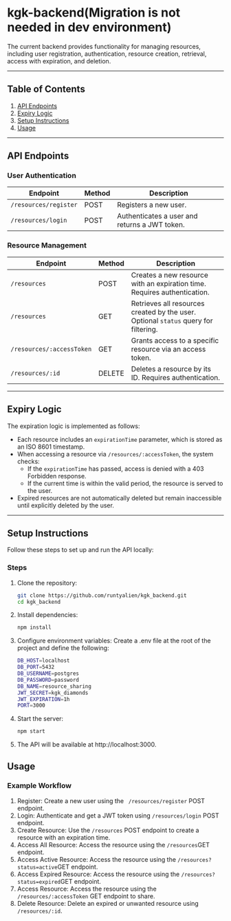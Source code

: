 # kgk-backend(Migration is not needed in dev environment)

The current backend provides functionality for managing resources, including user registration, authentication, resource creation, retrieval, access with expiration, and deletion.

---

## Table of Contents
1. [API Endpoints](#api-endpoints)
2. [Expiry Logic](#expiry-logic)
3. [Setup Instructions](#setup-instructions)
4. [Usage](#usage)

---

## API Endpoints

### User Authentication
| Endpoint               | Method | Description                   |
|------------------------|--------|-------------------------------|
| `/resources/register`  | POST   | Registers a new user.         |
| `/resources/login`     | POST   | Authenticates a user and returns a JWT token. |

### Resource Management
| Endpoint                  | Method | Description                                              |
|---------------------------|--------|----------------------------------------------------------|
| `/resources`              | POST   | Creates a new resource with an expiration time. Requires authentication. |
| `/resources`              | GET    | Retrieves all resources created by the user. Optional `status` query for filtering. |
| `/resources/:accessToken` | GET    | Grants access to a specific resource via an access token. |
| `/resources/:id`          | DELETE | Deletes a resource by its ID. Requires authentication.   |

---

## Expiry Logic

The expiration logic is implemented as follows:
- Each resource includes an `expirationTime` parameter, which is stored as an ISO 8601 timestamp.
- When accessing a resource via `/resources/:accessToken`, the system checks:
  - If the `expirationTime` has passed, access is denied with a 403 Forbidden response.
  - If the current time is within the valid period, the resource is served to the user.
- Expired resources are not automatically deleted but remain inaccessible until explicitly deleted by the user.

---

## Setup Instructions

Follow these steps to set up and run the API locally:

### Steps
1. Clone the repository:
   ```bash
   git clone https://github.com/runtyalien/kgk_backend.git
   cd kgk_backend
   
2. Install dependencies:
    ```bash
    npm install
    
3. Configure environment variables: Create a .env file at the root of the project and define the following:
    ```bash
    DB_HOST=localhost
    DB_PORT=5432
    DB_USERNAME=postgres
    DB_PASSWORD=password
    DB_NAME=resource_sharing
    JWT_SECRET=kgk_diamonds
    JWT_EXPIRATION=1h
    PORT=3000
    
4. Start the server:
    ```bash
    npm start
    
5. The API will be available at http://localhost:3000.


## Usage

### Example Workflow
1. Register: Create a new user using the ``` /resources/register``` POST endpoint.
2. Login: Authenticate and get a JWT token using ```/resources/login``` POST endpoint.
3. Create Resource: Use the ```/resources``` POST endpoint to create a resource with an expiration time.
4. Access All Resource: Access the resource using the ```/resources```GET endpoint.
5. Access Active Resource: Access the resource using the ```/resources?status=active```GET endpoint.
5. Access Expired Resource: Access the resource using the ```/resources?status=expired```GET endpoint.
4. Access Resource: Access the resource using the ```/resources/:accessToken``` GET endpoint to share.
5. Delete Resource: Delete an expired or unwanted resource using ```/resources/:id```.
